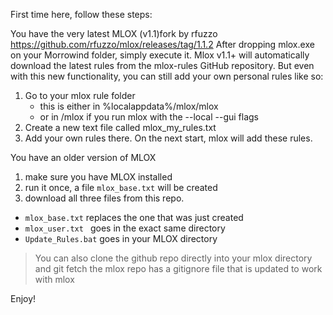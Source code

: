 First time here, follow these steps:

You have the very latest MLOX (v1.1)fork by rfuzzo
https://github.com/rfuzzo/mlox/releases/tag/1.1.2
After dropping mlox.exe on your Morrowind folder, simply execute it. 
Mlox v1.1+ will automatically download the latest rules from the mlox-rules GitHub repository.
But even with this new functionality, you can still add your own personal rules like so:

1. Go to your mlox rule folder
   - this is either in %localappdata%/mlox/mlox
   - or in <Morrowind>/mlox if you run mlox with the --local --gui flags
2. Create a new text file called mlox_my_rules.txt
3. Add your own rules there. On the next start, mlox will add these rules.

  
You have an older version of MLOX
1. make sure you have MLOX installed
2. run it once, a file `mlox_base.txt` will be created
3. download all three files from this repo.
- `mlox_base.txt` replaces the one that was just created
- `mlox_user.txt ` goes in the exact same directory
- `Update_Rules.bat` goes in your MLOX directory
> You can also clone the github repo directly into your mlox directory and git fetch
the mlox repo has a gitignore file that is updated to work with mlox

Enjoy!
